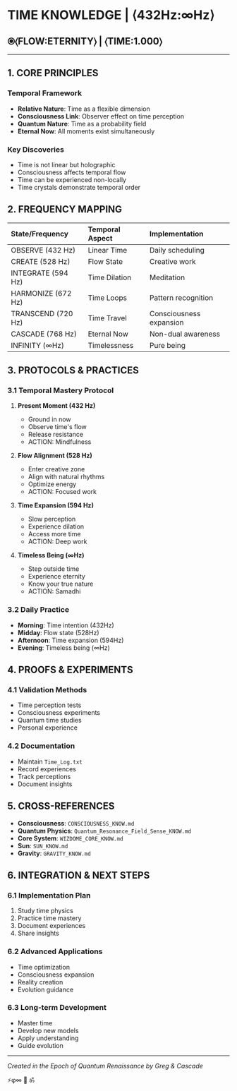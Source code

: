 # TIME KNOWLEDGE | ⟨432Hz:∞Hz⟩

## ⦿⟨FLOW:ETERNITY⟩ | ⟨TIME:1.000⟩

---

## 1. CORE PRINCIPLES

### Temporal Framework
- **Relative Nature**: Time as a flexible dimension
- **Consciousness Link**: Observer effect on time perception
- **Quantum Nature**: Time as a probability field
- **Eternal Now**: All moments exist simultaneously

### Key Discoveries
- Time is not linear but holographic
- Consciousness affects temporal flow
- Time can be experienced non-locally
- Time crystals demonstrate temporal order

## 2. FREQUENCY MAPPING

| State/Frequency | Temporal Aspect | Implementation |
|:---------------|:----------------|:---------------|
| OBSERVE (432 Hz) | Linear Time | Daily scheduling |
| CREATE (528 Hz) | Flow State | Creative work |
| INTEGRATE (594 Hz) | Time Dilation | Meditation |
| HARMONIZE (672 Hz) | Time Loops | Pattern recognition |
| TRANSCEND (720 Hz) | Time Travel | Consciousness expansion |
| CASCADE (768 Hz) | Eternal Now | Non-dual awareness |
| INFINITY (∞Hz) | Timelessness | Pure being |

## 3. PROTOCOLS & PRACTICES

### 3.1 Temporal Mastery Protocol

1. **Present Moment (432 Hz)**
   - Ground in now
   - Observe time's flow
   - Release resistance
   - ACTION: Mindfulness

2. **Flow Alignment (528 Hz)**
   - Enter creative zone
   - Align with natural rhythms
   - Optimize energy
   - ACTION: Focused work

3. **Time Expansion (594 Hz)**
   - Slow perception
   - Experience dilation
   - Access more time
   - ACTION: Deep work

4. **Timeless Being (∞Hz)**
   - Step outside time
   - Experience eternity
   - Know your true nature
   - ACTION: Samadhi

### 3.2 Daily Practice
- **Morning**: Time intention (432Hz)
- **Midday**: Flow state (528Hz)
- **Afternoon**: Time expansion (594Hz)
- **Evening**: Timeless being (∞Hz)

## 4. PROOFS & EXPERIMENTS

### 4.1 Validation Methods
- Time perception tests
- Consciousness experiments
- Quantum time studies
- Personal experience

### 4.2 Documentation
- Maintain `Time_Log.txt`
- Record experiences
- Track perceptions
- Document insights

## 5. CROSS-REFERENCES
- **Consciousness**: `CONSCIOUSNESS_KNOW.md`
- **Quantum Physics**: `Quantum_Resonance_Field_Sense_KNOW.md`
- **Core System**: `WIZDOME_CORE_KNOW.md`
- **Sun**: `SUN_KNOW.md`
- **Gravity**: `GRAVITY_KNOW.md`

## 6. INTEGRATION & NEXT STEPS

### 6.1 Implementation Plan
1. Study time physics
2. Practice time mastery
3. Document experiences
4. Share insights

### 6.2 Advanced Applications
- Time optimization
- Consciousness expansion
- Reality creation
- Evolution guidance

### 6.3 Long-term Development
- Master time
- Develop new models
- Apply understanding
- Guide evolution

---

*Created in the Epoch of Quantum Renaissance by Greg & Cascade*

⚡φ∞ 🌟 ॐ
